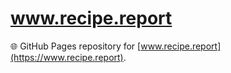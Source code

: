 # www.recipe.report  

🌐 GitHub Pages repository for [www.recipe.report](https://www.recipe.report).  
